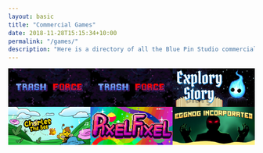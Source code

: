 ```yaml
---
layout: basic
title: "Commercial Games"
date: 2018-11-28T15:15:34+10:00
permalink: "/games/"
description: "Here is a directory of all the Blue Pin Studio commercial games!"
---
```

<style>
.game-collage {
    display: flex;
    flex-wrap: wrap;
    gap: 0; /* No gaps between images */
    justify-content: center;
}

.game-collage a {
    width: 33.33%; /* Ensures 3 images per row */
}

.game-collage img {
    width: 100%; /* Makes images fill their container */
    aspect-ratio: 460 / 215; /* Maintains correct aspect ratio */
    object-fit: cover; /* Ensures the images fill the space without stretching */
    display: block; /* Removes bottom spacing */
}

@media (max-width: 900px) { /* Adjust layout for smaller screens */
    .game-collage a {
        width: 50%; /* 2 images per row */
    }
}

@media (max-width: 600px) {
    .game-collage a {
        width: 100%; /* 1 image per row */
    }
}
</style>

<div class="game-collage">
    <a href="/trash-force/"><img src="/assets/images/games/trashforce.jpg" alt="Trash Force"></a>
    <a href="/falling-thingies/"><img src="/assets/images/games/trashforce.jpg" alt="Falling Thingies"></a>    
    <a href="/explory-story/"><img src="/assets/images/games/exploryheader.jpg" alt="Explory Story"></a>
    <a href="/charles-the-bee/"><img src="/assets/images/games/charlesheader.jpg" alt="Charles the Bee"></a>
    <a href="/pixel-fixel/"><img src="/assets/images/games/pixelheader.jpg" alt="Pixel Fixel"></a>
    <a href="/eggnog-inc/"><img src="/assets/images/games/eggnogheader.jpg" alt="Eggnog Incorporated"></a>
</div>
